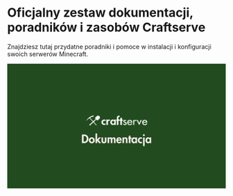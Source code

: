 # Oficjalny zestaw dokumentacji, poradników i zasobów Craftserve

Znajdziesz tutaj przydatne poradniki i pomoce w instalacji i konfiguracji swoich serwerów Minecraft.


![Craftserve Dokumentacja](./img/CSRV_Dokumentacja_Banner.png)
